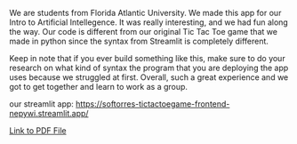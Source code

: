 We are students from Florida Atlantic University. We made this app for our Intro to Artificial Intellegence. It was really interesting, and we had fun along the way. 
Our code is different from our original Tic Tac Toe game that we made in python since the syntax from Streamlit is completely different. 

Keep in note that if you ever build something like this, make sure to do your research on what kind of syntax the program that you are deploying the app uses because we struggled at first. Overall, such a great experience and we got to get together and learn to work as a group. 

our streamlit app: https://softorres-tictactoegame-frontend-nepywi.streamlit.app/

[Link to PDF File](C:\Users\sofit\Downloads\Project_1-TicTacToeWithAI.pdf)
